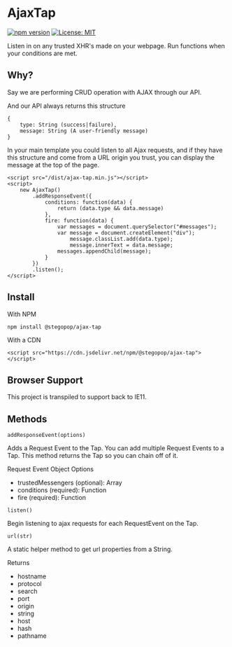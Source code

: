 # AjaxTap

[![npm version](https://badge.fury.io/js/ele.svg)](//npmjs.com/package/@stegopop/ajax-tap)
[![License: MIT](https://img.shields.io/badge/License-MIT-yellow.svg)](https://opensource.org/licenses/MIT)

Listen in on any trusted XHR's made on your webpage. Run functions when your conditions are met.

## Why?

Say we are performing CRUD operation with AJAX through our API. 

And our API always returns this structure

```
{
    type: String (success|failure),
    message: String (A user-friendly message)
}
```

In your main template you could listen to all Ajax requests, and if they have this structure and come from a URL origin you trust, you can display the message at the top of the page.

```
<script src="/dist/ajax-tap.min.js"></script>
<script>
    new AjaxTap()
        .addResponseEvent({
            conditions: function(data) {
                return (data.type && data.message)
            },
            fire: function(data) {
                var messages = document.querySelector("#messages");
                var message = document.createElement("div");
                    message.classList.add(data.type);
                    message.innerText = data.message;
                messages.appendChild(message);
            }
        })
        .listen();
</script>
```

## Install

With NPM

```
npm install @stegopop/ajax-tap
```

With a CDN

```
<script src="https://cdn.jsdelivr.net/npm/@stegopop/ajax-tap"></script>
```

## Browser Support

This project is transpiled to support back to IE11.

## Methods

`addResponseEvent(options)`

Adds a Request Event to the Tap. You can add multiple Request Events to a Tap.
This method returns the Tap so you can chain off of it.
 
Request Event Object Options
 - trustedMessengers (optional): Array
 - conditions        (required): Function
 - fire              (required): Function

`listen()`

Begin listening to ajax requests for each RequestEvent on the Tap.

`url(str)`

A static helper method to get url properties from a String.

Returns 
 - hostname
 - protocol
 - search
 - port
 - origin
 - string
 - host
 - hash
 - pathname
